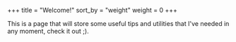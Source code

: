 +++
title = "Welcome!"
sort_by = "weight"
weight = 0
+++

This is a page that will store some useful tips and utilities that I've needed in any moment, check it out ;).
